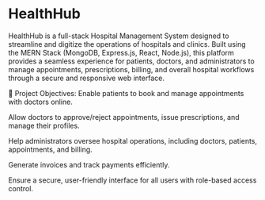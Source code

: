 # HealthHub
HealthHub is a full-stack Hospital Management System designed to streamline and digitize the operations of hospitals and clinics. Built using the MERN Stack (MongoDB, Express.js, React, Node.js), this platform provides a seamless experience for patients, doctors, and administrators to manage appointments, prescriptions, billing, and overall hospital workflows through a secure and responsive web interface.

🎯 Project Objectives:
Enable patients to book and manage appointments with doctors online.

Allow doctors to approve/reject appointments, issue prescriptions, and manage their profiles.

Help administrators oversee hospital operations, including doctors, patients, appointments, and billing.

Generate invoices and track payments efficiently.

Ensure a secure, user-friendly interface for all users with role-based access control.

